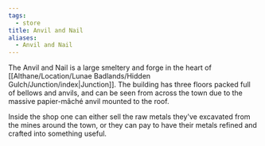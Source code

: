 ```yaml
---
tags:
  - store
title: Anvil and Nail
aliases:
  - Anvil and Nail
---
```


The Anvil and Nail is a large smeltery and forge in the heart of [[Althane/Location/Lunae Badlands/Hidden Gulch/Junction/index|Junction]]. The building has three floors packed full of bellows and anvils, and can be seen from across the town due to the massive papier-mâché anvil mounted to the roof.

Inside the shop one can either sell the raw metals they've excavated from the mines around the town, or they can pay to have their metals refined and crafted into something useful.